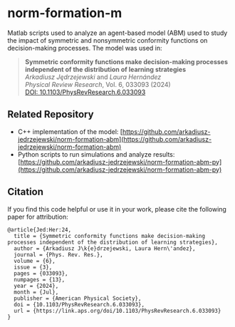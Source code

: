 # norm-formation-m
Matlab scripts used to analyze an agent-based model (ABM) used to study the impact of symmetric and nonsymmetric conformity functions on decision-making processes. 
The model was used in:

> **Symmetric conformity functions make decision-making processes independent of the distribution of learning strategies**  
> *Arkadiusz Jędrzejewski* and *Laura Hernández*  
> _Physical Review Research_, Vol. 6, 033093 (2024)  
> [DOI: 10.1103/PhysRevResearch.6.033093](https://doi.org/10.1103/PhysRevResearch.6.033093)

## Related Repository
- C++ implementation of the model: [https://github.com/arkadiusz-jedrzejewski/norm-formation-abm](https://github.com/arkadiusz-jedrzejewski/norm-formation-abm)
- Python scripts to run simulations and analyze results: [https://github.com/arkadiusz-jedrzejewski/norm-formation-abm-py](https://github.com/arkadiusz-jedrzejewski/norm-formation-abm-py)


## Citation
If you find this code helpful or use it in your work, please cite the following paper for attribution:
```
@article{Jed:Her:24,
  title = {Symmetric conformity functions make decision-making processes independent of the distribution of learning strategies},
  author = {Arkadiusz J\k{e}drzejewski, Laura Hern\'andez},
  journal = {Phys. Rev. Res.},
  volume = {6},
  issue = {3},
  pages = {033093},
  numpages = {13},
  year = {2024},
  month = {Jul},
  publisher = {American Physical Society},
  doi = {10.1103/PhysRevResearch.6.033093},
  url = {https://link.aps.org/doi/10.1103/PhysRevResearch.6.033093}
}
```
